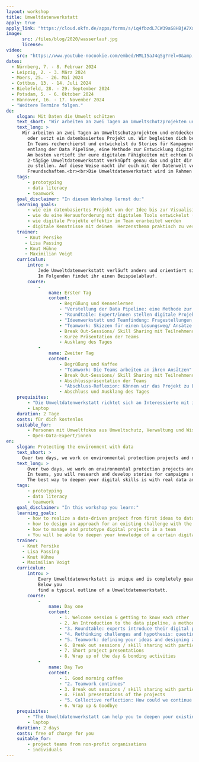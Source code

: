 ```yaml
---
layout: workshop
title: Umweltdatenwerkstatt
apply: true
apply_link: "https://cloud.okfn.de/apps/forms/s/iq4fbzdL7CW39aS8HBjA7Xam"
image:
      src: /files/blog/2020/wasserlauf.jpg
      license:
video:
    src: "https://www.youtube-nocookie.com/embed/HMLI5aJ4qSg?rel=0&amp;ecver=2"
dates:
  - Nürnberg, 7. - 8. Februar 2024
  - Leipzig, 2. - 3. März 2024
  - Moers, 25. - 26. Mai 2024
  - Cottbus, 13. - 14. Juli 2024
  - Bielefeld, 28. - 29. September 2024
  - Potsdam, 5. - 6. Oktober 2024
  - Hannover, 16. - 17. November 2024
  - "Weitere Termine folgen."
de:
    slogan: Mit Daten die Umwelt schützen
    text_short: "Wir arbeiten an zwei Tagen an Umweltschutzprojekten und entdecken die Möglichkeiten KI-gestützter Datenauswertung. Die Veranstaltungen finden bundesweit statt. Im Team nimmst du ein Problem in Angriff, beantwortest eine Fragestellung oder setzt ein datenbasiertes Projekt um. Wir begleiten dich bei deiner Arbeit entlang der Data Pipeline."
    text_long: >
      Wir arbeiten an zwei Tagen an Umweltschutzprojekten und entdecken die Möglichkeiten KI-gestützter Datenauswertung. Die Veranstaltungen finden bundesweit statt. Im Team nimmst du ein Problem in Angriff, beantwortest eine Fragestellung
        oder setzt ein datenbasiertes Projekt um. Wir begleiten dich bei deiner Arbeit entlang der Data Pipeline.<br /><br />
        In Teams recherchierst und entwickelst du Stories für Kampagnen oder eine Herangehensweise an eine Challenge. Wir begleiten dich
        entlang der Data Pipeline, eine Methode zur Entwicklung digitaler Projekte. <br /><br />
        Am besten vertieft ihr eure digitalen Fähigkeiten mit echten Daten und durch das Ausprobieren im Team. Die
        2-tägige Umweltdatenwerkstatt verknüpft genau das und gibt dir Raum, deine Idee mit Unterstützung auf die Beine
        zu stellen. Auf diese Weise macht ihr euch mit der Datenwelt vertraut und knüpft auf dem Weg auch neue
        Freundschaften.<br><br>Die Umweltdatenwerkstatt wird im Rahmen des Projektes Umweltdatenwerkstatt durchgeführt, in Kooperation mit der KI-Ideenwerkstatt der ZUG, gefördert durch das BMUV - mehr auf der <a href='/projekte/umweltdatenwerkstatt/'>Projektseite</a>. Die Veranstaltungen finden in Zusammenarbeit mit der <a href='https://codefor.de/' target='_blank'>Code for Germany-Community</a> statt.
    tags:
        - prototyping
        - data literacy
        - teamwork
    goal_disclaimer: "In diesem Workshop lernst du:"
    learning_goals:
        - wie ein datenbasiertes Projekt von der Idee bis zur Visualisierung entlang der Data Pipeline umgesetzt wird
        - wie du eine Herausforderung mit digitalen Tools entwickelst (wie z.B. KI-gestützte Datenauswertung)
        - wie digitale Projekte effektiv im Team erarbeitet werden
        - digitale Kenntnisse mit deinem  Herzensthema praktisch zu vertiefen
    trainer:
       - Knut Persike
       - Lisa Passing
       - Knut Hühne
       - Maximilian Voigt
    curriculum:
        intro: >
            Jede Umweltdatenwerkstatt verläuft anders und orientiert sich vollständig an den Bedürfnissen der Teilnehmenden.
            Im Folgenden findet ihr einen Beispielablauf.
        course:
            -
                name: Erster Tag
                content:
                    - Begrüßung und Kennenlernen
                    - "Vorstellung der Data Pipeline: eine Methode zur Umsetzung digitaler Projekte"
                    - "Roundtable: Expert/innen stellen digitale Projekte, Lösungswege und Daten zu ausgewählten Themen vor, Q&A"
                    - "Ideenwerkstatt und Teamfindung: Fragestellungen, Ideen und Hypothesen zu einem Thema werden gesammelt, diskutiert und bewertet, Teams finden sich"
                    - "Teamwork: Skizzen für einen Lösungsweg/ Ansätze zur gewählten Challenge werden erarbeitet, eine Idee wird konkretisiert"
                    - Break Out-Sessions/ Skill Sharing mit Teilnehmenden und Expert/innen
                    - Kurze Präsentation der Teams
                    - Ausklang des Tages
            -
                name: Zweiter Tag
                content:
                    - Begrüßung und Kaffee
                    - "Teamwork: Die Teams arbeiten an ihren Ansätzen"
                    - Break Out-Sessions/ Skill Sharing mit Teilnehmenden und Expert/innen
                    - Abschlusspräsentation der Teams
                    - "Abschluss-Reflexion: Können wir das Projekt zu Ende bringen? Wie wollen wir an dem Projekt weiterarbeiten?"
                    - Abschluss und Ausklang des Tages
    prequisites:
        - "Die Umweltdatenwerkstatt richtet sich an Interessierte mit inhaltlichem oder/und technischen Fokus: Du hast dich mit der Digitalisierung beschäftigt, bist beruflich oder ehrenamtlich im Bereich Umwelt oder Umweltschutz aktiv und möchtest dein Wissen praktisch anwenden. Du bist es gewohnt, mit Tabellendokumenten und anderen digitalen Tools zu arbeiten."
        - Laptop
    duration: 2 Tage
    costs: für dich kostenlos
    suitable_for:
        - Personen mit Umweltfokus aus Umweltschutz, Verwaltung und Wissenschaft
        - Open-Data-Expert/innen
en:
    slogan: Protecting the environment with data
    text_short: >
      Over two days, we work on environmental protection projects and discover the possibilities of AI-supported data analysis. The events take place all over Germany. As part of a team, you will tackle a problem, answer a question or implement a data-based project. We accompany you in your work along the data pipeline.
    text_long: >
        Over two days, we work on environmental protection projects and discover the possibilities of AI-supported data analysis. The events take place all over Germany. As part of a team, you will tackle a problem, answer a question or implement a data-based project. We accompany you in your work along the data pipeline.
        In teams, you will research and develop stories for campaigns or an approach to a challenge. We will guide you along the data pipeline, a method for developing digital projects.
        The best way to deepen your digital skills is with real data and by trying things out in a team. The 2-day Umweltdatenwerkstatt combines exactly that and gives you the space to get your idea off the ground with support. In this way, you will familiarize yourself with the world of data - and make new friends along the way.
    tags:
        - prototyping
        - data literacy
        - teamwork
    goal_disclaimer: "In this workshop you learn:"
    learning_goals:
        - how to realize a data-driven project from first ideas to data visualizations - based on the data-pipeline
        - how to design an approach for an existing challenge with the help of digital tools (e.g. for research activities)
        - how to manage and prototype digital projects in a team
        - You will be able to deepen your knowledge of a certain digital skill or area of interest, like data visualisations, analysis or finding stories
    trainer:
      - Knut Persike
      - Lisa Passing
      - Knut Hühne
      - Maximilian Voigt
    curriculum:
        intro: >
            Every Umweltdatenwerkstatt is unique and is completely geared to the needs of the participants. One example is our
            Below you
            find a typical outline of a Umweltdatenwerkstatt.
        course:
            -
                name: Day one
                content:
                    - 1. Welcome session & getting to know each other
                    - 2. An Introduction to the data pipeline, a method for developing data-driven projects
                    - "3. Roundtable: experts introduce their digital projects, solutions to challenges and give insights into data on selected topics, Q&A"
                    - "4. Rethinking challenges and hypothesis: questions, ideas and hypotheses are collected, discussed and evaluated"
                    - "5. Teamwork: defining your ideas and designing an approaches to the chosen challenge"
                    - 6. Break out sessions / skill sharing with participants and experts
                    - 7. Short project presentations
                    - 8. Wrap up of the day & bonding activities
            -
                name: Day Two
                content:
                    - 1. Good morning coffee
                    - "2. Teamwork continues"
                    - 3. Break out sessions / skill sharing with participants and experts
                    - 4. Final presentations of the projects
                    - "5. Collective reflection: How could we continue working on the projects and which steps should we take next?"
                    - 6. Wrap up & Goodbye
    prequisites:
        - "The Umweltdatenwerkstatt can help you to deepen your existing digital skills and to connect the dots between your areas of expertise and technology. Ideally: You have a good understanding of the potentials and challenges of digitization, you are active in a specific field (e.g. education, data journalism) and you want to apply your knowledge in practice. You should be used to working with spreadsheets and other digital tools."
        - laptop
    duration: 2 days
    costs: free of charge for you
    suitable_for:
        - project teams from non-profit organisations
        - individuals
---
```

